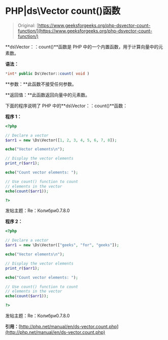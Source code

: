 # PHP|ds\Vector count()函数

> Original: [https://www.geeksforgeeks.org/php-dsvector-count-function/](https://www.geeksforgeeks.org/php-dsvector-count-function/)

**ds\Vector：：count()**函数是 PHP 中的一个内置函数，用于计算向量中的元素数。

**语法：**

```php
*int* public Ds\Vector::count( void )
```

**参数：**此函数不接受任何参数。

**返回值：**此函数返回向量中的元素数。

下面的程序说明了 PHP 中的**ds\Vector：：count()**函数：

**程序 1：**

```php
<?php

// Declare a vector 
$arr1 = new \Ds\Vector([1, 2, 3, 4, 5, 6, 7, 8]);

echo("Vector elements\n");

// Display the vector elements
print_r($arr1);

echo("Count vector elements: ");

// Use count() function to count 
// elements in the vector
echo(count($arr1));

?>
```

发帖主题：Re：Колибри0.7.8.0

**程序 2：**

```php
<?php

// Declare a vector 
$arr1 = new \Ds\Vector(["geeks", "for", "geeks"]);

echo("Vector elements\n");

// Display the vector elements
print_r($arr1);

echo("Count vector elements: ");

// Use count() function to count 
// elements in the vector
echo(count($arr1));

?>
```

发帖主题：Re：Колибри0.7.8.0

**引用：**[http://php.net/manual/en/ds-vector.count.php](http://php.net/manual/en/ds-vector.count.php)